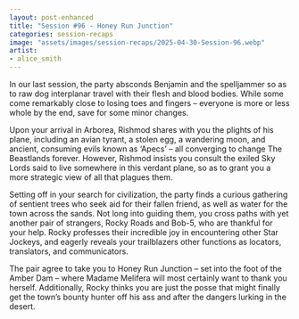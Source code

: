 ```yaml
---
layout: post-enhanced
title: "Session #96 - Honey Run Junction"
categories: session-recaps
image: "assets/images/session-recaps/2025-04-30-Session-96.webp"
artist: 
- alice_smith
---
```


In our last session, the party absconds Benjamin and the spelljammer so as to raw dog interplanar travel with their flesh and blood bodies. While some come remarkably close to losing toes and fingers – everyone is more or less whole by the end, save for some minor changes.

Upon your arrival in Arborea, Rishmod shares with you the plights of his plane, including an avian tyrant, a stolen egg, a wandering moon, and ancient, consuming evils known as ‘Apecs’ – all converging to change The Beastlands forever. However, Rishmod insists you consult the exiled Sky Lords said to live somewhere in this verdant plane, so as to grant you a more strategic view of all that plagues them.

Setting off in your search for civilization, the party finds a curious gathering of sentient trees who seek aid for their fallen friend, as well as water for the town across the sands. Not long into guiding them, you cross paths with yet another pair of strangers, Rocky Roads and Bob-5, who are thankful for your help. Rocky professes their incredible joy in encountering other Star Jockeys, and eagerly reveals your trailblazers other functions as locators, translators, and communicators.

The pair agree to take you to Honey Run Junction – set into the foot of the Amber Dam – where Madame Melifera will most certainly want to thank you herself. Additionally, Rocky thinks you are just the posse that might finally get the town’s bounty hunter off his ass and after the dangers lurking in the desert.
